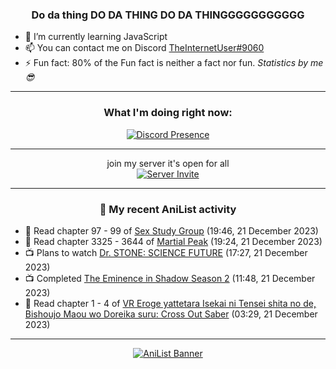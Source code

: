 <div align="center">

### Do da thing DO DA THING DO DA THINGGGGGGGGGGG
</div>

- 🌱 I’m currently learning JavaScript
- 📫 You can contact me on Discord [TheInternetUser#9060](https://discord.com/users/534117072796385300)
- ⚡ Fun fact: 80% of the Fun fact is neither a fact nor fun. _Statistics by me 😎_
<hr>

<div align="center">

### What I'm doing right now:
[![Discord Presence](https://lanyard.cnrad.dev/api/534117072796385300)](https://discord.com/users/534117072796385300)
<hr>

join my server it's open for all <br>
[![Server Invite](https://invidget.switchblade.xyz/bfYgVHxrSs)](https://discord.gg/bfYgVHxrSs)

<hr>
  
### 🌸 My recent AniList activity

</div>

<!-- ANILIST_ACTIVITY:start -->

-   📖 Read chapter 97 - 99 of [Sex Study Group](https://anilist.co/manga/145493) (19:46, 21 December 2023)
-   📖 Read chapter 3325 - 3644 of [Martial Peak](https://anilist.co/manga/104494) (19:24, 21 December 2023)
-   📺 Plans to watch [Dr. STONE: SCIENCE FUTURE](https://anilist.co/anime/172019) (17:27, 21 December 2023)
-   📺 Completed [The Eminence in Shadow Season 2](https://anilist.co/anime/161964) (11:48, 21 December 2023)
-   📖 Read chapter 1 - 4 of [VR Eroge yattetara Isekai ni Tensei shita no de, Bishoujo Maou wo Doreika suru: Cross Out Saber](https://anilist.co/manga/107278) (03:29, 21 December 2023)

<!-- ANILIST_ACTIVITY:end -->
<hr>

<div align="center">

[![AniList Banner](https://img.anili.st/User/929966)](https://anilist.co/user/TheInternetUser)

<!-- ![Profile views](https://gpvc.arturio.dev/TheInternetUse7) Since 2023-01-09 -->
<br>


</div>
